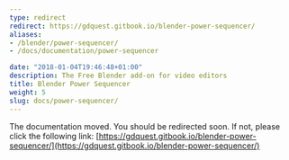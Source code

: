 ```yaml
---
type: redirect
redirect: https://gdquest.gitbook.io/blender-power-sequencer/
aliases:
- /blender/power-sequencer/
- /docs/documentation/power-sequencer

date: "2018-01-04T19:46:48+01:00"
description: The Free Blender add-on for video editors
title: Blender Power Sequencer
weight: 5
slug: docs/power-sequencer/
---
```


The documentation moved. You should be redirected soon. If not, please click the following link: [https://gdquest.gitbook.io/blender-power-sequencer/](https://gdquest.gitbook.io/blender-power-sequencer/)
